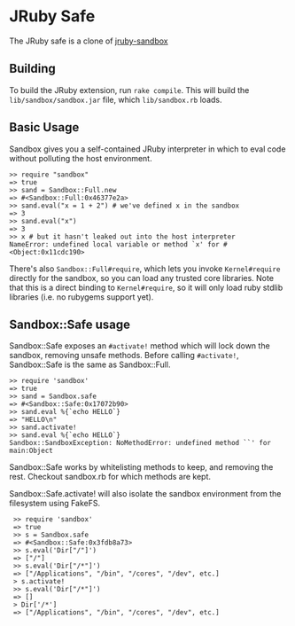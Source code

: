 JRuby Safe
=============

The JRuby safe is a clone of [jruby-sandbox](https://github.com/omghax/jruby-sandbox)

## Building

To build the JRuby extension, run `rake compile`. This will build the
`lib/sandbox/sandbox.jar` file, which `lib/sandbox.rb` loads.

## Basic Usage

Sandbox gives you a self-contained JRuby interpreter in which to eval
code without polluting the host environment.

    >> require "sandbox"
    => true
    >> sand = Sandbox::Full.new
    => #<Sandbox::Full:0x46377e2a>
    >> sand.eval("x = 1 + 2") # we've defined x in the sandbox
    => 3
    >> sand.eval("x")
    => 3
    >> x # but it hasn't leaked out into the host interpreter
    NameError: undefined local variable or method `x' for #<Object:0x11cdc190>

There's also `Sandbox::Full#require`, which lets you invoke `Kernel#require`
directly for the sandbox, so you can load any trusted core libraries. Note that
this is a direct binding to `Kernel#require`, so it will only load ruby stdlib
libraries (i.e. no rubygems support yet).

## Sandbox::Safe usage

Sandbox::Safe exposes an `#activate!` method which will lock down the sandbox,
removing unsafe methods. Before calling `#activate!`, Sandbox::Safe is the same
as Sandbox::Full.

    >> require 'sandbox'
    => true
    >> sand = Sandbox.safe
    => #<Sandbox::Safe:0x17072b90>
    >> sand.eval %{`echo HELLO`}
    => "HELLO\n"
    >> sand.activate!
    >> sand.eval %{`echo HELLO`}
    Sandbox::SandboxException: NoMethodError: undefined method ``' for main:Object

Sandbox::Safe works by whitelisting methods to keep, and removing the rest.
Checkout sandbox.rb for which methods are kept.

Sandbox::Safe.activate! will also isolate the sandbox environment from the
filesystem using FakeFS.

     >> require 'sandbox'
     => true
     >> s = Sandbox.safe
     => #<Sandbox::Safe:0x3fdb8a73>
     >> s.eval('Dir["/"]')
     => ["/"]
     >> s.eval('Dir["/*"]')
     => ["/Applications", "/bin", "/cores", "/dev", etc.]
     > s.activate!
     >> s.eval('Dir["/*"]')
     => []
     > Dir['/*']
     => ["/Applications", "/bin", "/cores", "/dev", etc.]
